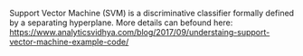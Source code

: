  Support Vector Machine (SVM) is a discriminative classifier formally defined by a separating hyperplane. More details can befound here:
 https://www.analyticsvidhya.com/blog/2017/09/understaing-support-vector-machine-example-code/
 
